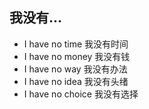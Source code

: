 ## 我没有...
- I have no time  我没有时间
- I have no money  我没有钱
- I have no way  我没有办法
- I have no idea  我没有头绪
- I have no choice  我没有选择


